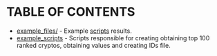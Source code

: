 # TABLE OF CONTENTS

* [example_files/](example_files/) - Example [scripts](example_scripts/) results.
* [example_scripts](example_scripts/) - Scripts responsible for creating obtaining top 100 ranked cryptos, obtaining values and creating IDs file.